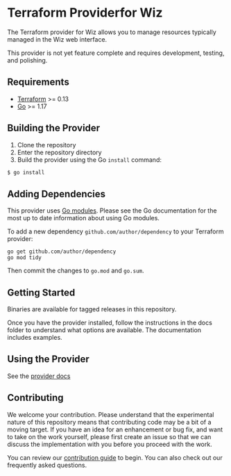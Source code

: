 # Terraform Providerfor Wiz
The Terraform provider for Wiz allows you to manage resources typically managed in the Wiz web interface.

This provider is not yet feature complete and requires development, testing, and polishing.

## Requirements

* [Terraform](https://www.terraform.io/downloads.html) >= 0.13
* [Go](https://golang.org/doc/install) >= 1.17

## Building the Provider

1. Clone the repository
1. Enter the repository directory
1. Build the provider using the Go `install` command: 
```sh
$ go install
```

## Adding Dependencies

This provider uses [Go modules](https://github.com/golang/go/wiki/Modules).
Please see the Go documentation for the most up to date information about using Go modules.

To add a new dependency `github.com/author/dependency` to your Terraform provider:

```
go get github.com/author/dependency
go mod tidy
```

Then commit the changes to `go.mod` and `go.sum`.

## Getting Started
Binaries are available for tagged releases in this repository.

Once you have the provider installed, follow the instructions in the docs folder to understand what options are available.  The documentation includes examples.

## Using the Provider
See the [provider docs](docs/index.md)

## Contributing
We welcome your contribution. Please understand that the experimental nature of this repository means that contributing code may be a bit of a moving target. If you have an idea for an enhancement or bug fix, and want to take on the work yourself, please first create an issue so that we can discuss the implementation with you before you proceed with the work.

You can review our [contribution guide](_about/CONTRIBUTING.md) to begin. You can also check out our frequently asked questions.
